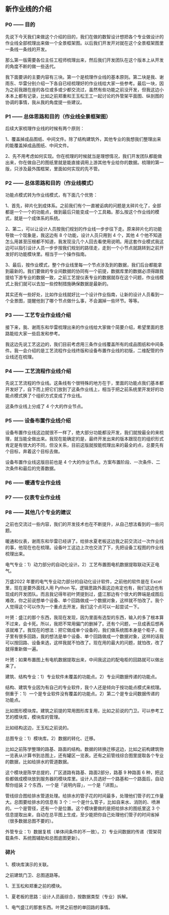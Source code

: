 ## 新作业线的介绍

### P0 —— 目的

先说下今天我们来做这个介绍的目的，我们在做的数智设计想把各个专业做设计的作业线全部梳理出来做一个全景框架图。以后我们开发开对就在这个全景框架图里一条线一条线的开发。

那么第一版需要各位主任工程师梳理出来，然后我们开发团队在这个版本上从开发的角度不断的做一些迭代。

我下面要讲的主要内容有三块。第一个是梳理作业线的基本原则。第二块是我、谢雨东、华雷分别介绍一下各自已经梳理好的作业线给大家一些参考。最后一块，因为之前我跟在座的各位或多或少都交流过，虽然有些功能之前没开发，但我这边小本本上都有记录，比如之前郑重和王玉松王工一起讨论的外管架平面图、纵剖图的协调的事情，我从我的角度提一些建议。

### P1 —— 总体思路和目的（作业线全景框架图）

后续大家梳理作业线的时候有两个原则：

1、覆盖掉成品图纸、中间文件。除了结构建筑外，其他专业的我想我们整理出来的能覆盖掉成品图纸、中间文件。

2、先不用考虑如何实现。你在梳理的时候就当是理想情况，我们开发团队都能做出来，你在做自己的图纸里就是能直接调用上游其他专业给你的数据。梳理的第一版，只涉及最外围框架，里面如何实现的先不管。

### P2 —— 总体思路和目的（作业线模式）

功能点模式转为作业线模式，有下面几个优势：

1、首先，碎片化到成体系。之前我们有个一直被诟病的问题是太碎片化了，全部都是一个一个的功能点，做到最后只能变成一个工具箱。那么按这个作业线的模式，就是一个成体系的系统。

2、第二，可以让设计人员按我们规划的作业线一步步往下走。原来碎片化的功能导致一个现象是，我这边有 8 个功能，设计人员只用到 4 个，其他 4 个他不知道怎么用甚至压根都不知道，我发现没几个人回去看使用说明。用这套作业模式我这边可以指引设计人员一步步按我们规划的路径走，走到一个小节点就跳转到之前开发好的功能模块里。相当于一个操作指南。

3、最后，按作业模式，整个作业线里每一个节点涉及到的数据，我们后台都能拿到最新的。我们要做的专业间数据的协同有一个前提，数据库里的数据必须得跟我提给下游专业的数据一致，之前工艺提仪表专业的数据就存在这个问题，作业线模式上我们就可以去加一些控制措施确保数据是最新的。

其实还有一些好处，比如作业线就好比一个设计作业指南，让新的设计人员看到一个全景图，提醒他到了哪个节点做什么事，不会漏掉一些环节。等等。

### P3 —— 工艺专业作业线介绍

接下来，我、谢雨东和华雷梳理出来的作业线给大家做个简要介绍，希望里面的思路能给大家一些启发和参考。

我这边先说工艺这边的，我们目前考虑用三条作业线覆盖所有的成品图纸和中间条件。我一会介绍的是工艺流程作业线终版和设备布置作业线的初版，二维配管的作业线还在梳理。

### P4 —— 工艺流程作业线介绍

先说工艺流程的作业线。这条线有个很特殊的地方在于，里面的功能点我们基本都开发好了，自下而上把它们放到了这条作业线上，相当于把之前系统里开发好的功能点模式换了个组织方式变成了作业线。

这条作业线上分成了 4 个大的作业节点。

### P5 —— 设备布置作业线介绍

设备布置作业线这边就很不一样了，绝大部分功能都没开发，我们就按最全的来梳理，就当能全做出来。我现在能确定的是，最终开发出来的版本跟现在的组织形式肯定是有很大的不同，但没关系，目前这版就按能梳理出来的最全的点，总要先有个目标，奔着这个目标去做。

设备布置作业线这版目前也是 4 个大的作业节点。方案布置阶段、一次条件、二次条件和最后的完善数据。

### P6 —— 暖通专业作业线

### P7 —— 仪表专业作业线

### P8 —— 其他几个专业的建议

之前也交流过一些内容，我们的开发技术也在不断提升，从自己想法看到的一些问题。

暖通和仪表，谢雨东和华雷已经讲了。给排水夏老板这边我之前交流过一次作业线的事，他现在也在梳理。设备叶工这边上次也交流了下，先把设备工程图的作业线梳理出来。

电气专业：1）动力部分的自动化设计。2）工艺布置图电机数据提取联动天正电气。

万盛2022 年要的电气专业动力部分的自动化设计软件，之前他的软件是在 Excel 里，现在是要外面找人用 Python 写。逻辑思路外面这边肯定也有，我们这边也有现成的开发团队。而且我记得年初叶赟提到过，盛江那边有个很大的弊端是成图后难改，你之前说想单个设备、单个回路做成一个数据对象，这样就不怕改了。我个人觉得这个可以作为一个重点去开发，我们这个点可以一起尝试一下。

叶赟：盛江的那个东西，我现在发现，因为里面有选型的东西，输入的多了根本算不过来，会卡死。所以，我把不常用偏门的删掉了。还有个问题，一旦成表后想再该就难了。我现在的想法：把它做成单个设备的，我们做系统图本身是个柜子，柜子里有很多回路，我的想法是单个设备、单个回路做成一个数据对象，这样的话我可以按回路、设备来选，这样我就不怕改了。现在用的最大的问题，就怕改，改了就得重新做一遍。

叶赟：如果布置图上有电机数据提取出来，中间我这边的配电柜的回路就可以做出来了。

建筑、结构专业：1）专业软件未覆盖的功能点。2）专业间数据传递的功能点。

结构、建筑专业因为有自己的专业软件，我个人还是倾向于按功能点模式来梳理。侧重于：1）一个是专业软件没有覆盖的功能点。2）第二个是专业间数据传递的功能点。

比如图形模块库。建筑之前提的常用图形库复用，比如之前说的门卫。可以参考工艺的模块库，模块库的管理。

比如结构这边，王玉松之前说的。

总图专业：1）模块库。2）数据的转化、迁移。

比如之前陈学整理的路基、路面的结构。数据的转换迁移这边，比如之前构建筑物一览表从计算书到总图上，还有罐区一览表。还有之前管线综合图里提取各个专业的数据，比如给排水的管道数据。

这个模块是陈学总提的，厂区道路有路基、路面2部分，路基 9 种路面 6 种，把这些都做成模块放到服务器的模块库里。设计人员选好一个路基和一个路面后，自动帮你组装 2 个东西，一个是「说明内容」，一个是「详图」。

管线综合图给排水管道处理。给排水的管子花的时间最多，处理他们管子的工作量大。总图要给排水的信息有 3 个：一个是什么管子，比如自来水、消防的、喷淋的。一个是管径，还有一个是位置。这个模块要做的是把给排水的图纸里这 3 个信息提取出来，自动在总平图上生成，至少能把你自己处理他们管子的时间省掉（很多数据总图不要的）。

外管专业：1）数据复核（单体间条件的不一致）。2）专业间数据的传递（管架荷载条件、系统图辅助和总图底图更新）。

### 碎片

1、模块库演示的关联。

之前建筑门卫、总图道路等。

1、王玉松和郑重之前的模块。

1、夏老板的思路：设计人员画综合，按数据类型（专业）拆解。

1、电气盛江的那套东西。叶赟之前想的单回路的事情。